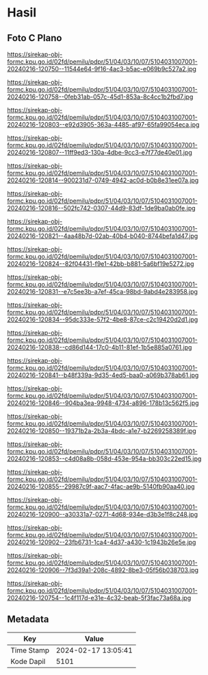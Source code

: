 # Hasil

## Foto C Plano

https://sirekap-obj-formc.kpu.go.id/02fd/pemilu/pdpr/51/04/03/10/07/5104031007001-20240216-120750--11544e64-9f16-4ac3-b5ac-e069b9c527a2.jpg

https://sirekap-obj-formc.kpu.go.id/02fd/pemilu/pdpr/51/04/03/10/07/5104031007001-20240216-120758--0feb31ab-057c-45d1-853a-8c4cc1b2fbd7.jpg

https://sirekap-obj-formc.kpu.go.id/02fd/pemilu/pdpr/51/04/03/10/07/5104031007001-20240216-120803--e92d3905-363a-4485-af97-65fa99054eca.jpg

https://sirekap-obj-formc.kpu.go.id/02fd/pemilu/pdpr/51/04/03/10/07/5104031007001-20240216-120807--11ff9ed3-130a-4dbe-9cc3-e7f77de40e01.jpg

https://sirekap-obj-formc.kpu.go.id/02fd/pemilu/pdpr/51/04/03/10/07/5104031007001-20240216-120814--900231d7-0749-4942-ac0d-b0b8e31ee07a.jpg

https://sirekap-obj-formc.kpu.go.id/02fd/pemilu/pdpr/51/04/03/10/07/5104031007001-20240216-120816--502fc742-0307-44d9-83df-1de9ba0ab0fe.jpg

https://sirekap-obj-formc.kpu.go.id/02fd/pemilu/pdpr/51/04/03/10/07/5104031007001-20240216-120821--4aa48b7d-02ab-40b4-b040-8744befa1d47.jpg

https://sirekap-obj-formc.kpu.go.id/02fd/pemilu/pdpr/51/04/03/10/07/5104031007001-20240216-120824--82f04431-f9e1-42bb-b881-5a6bf19e5272.jpg

https://sirekap-obj-formc.kpu.go.id/02fd/pemilu/pdpr/51/04/03/10/07/5104031007001-20240216-120831--e7c5ee3b-a7ef-45ca-98bd-9abd4e283958.jpg

https://sirekap-obj-formc.kpu.go.id/02fd/pemilu/pdpr/51/04/03/10/07/5104031007001-20240216-120834--95dc333e-57f2-4be8-87ce-c2c19420d2d1.jpg

https://sirekap-obj-formc.kpu.go.id/02fd/pemilu/pdpr/51/04/03/10/07/5104031007001-20240216-120838--cd86d144-17c0-4b11-81ef-1b5e885a0761.jpg

https://sirekap-obj-formc.kpu.go.id/02fd/pemilu/pdpr/51/04/03/10/07/5104031007001-20240216-120841--b48f339a-9d35-4ed5-baa0-a069b378ab61.jpg

https://sirekap-obj-formc.kpu.go.id/02fd/pemilu/pdpr/51/04/03/10/07/5104031007001-20240216-120846--904ba3ea-9948-4734-a896-178b13c562f5.jpg

https://sirekap-obj-formc.kpu.go.id/02fd/pemilu/pdpr/51/04/03/10/07/5104031007001-20240216-120850--19371b2a-2b3a-4bdc-a1e7-b2269258389f.jpg

https://sirekap-obj-formc.kpu.go.id/02fd/pemilu/pdpr/51/04/03/10/07/5104031007001-20240216-120853--c4d08a8b-058d-453e-954a-bb303c22ed15.jpg

https://sirekap-obj-formc.kpu.go.id/02fd/pemilu/pdpr/51/04/03/10/07/5104031007001-20240216-120855--29987c9f-aac7-4fac-ae9b-5140fb90aa40.jpg

https://sirekap-obj-formc.kpu.go.id/02fd/pemilu/pdpr/51/04/03/10/07/5104031007001-20240216-120900--a30331a7-0271-4d68-934e-d3b3e1f8c248.jpg

https://sirekap-obj-formc.kpu.go.id/02fd/pemilu/pdpr/51/04/03/10/07/5104031007001-20240216-120902--23fb6731-1ca4-4d37-a430-1c1943b26e5e.jpg

https://sirekap-obj-formc.kpu.go.id/02fd/pemilu/pdpr/51/04/03/10/07/5104031007001-20240216-120906--7f3d39a1-208c-4892-8be3-05f56b038703.jpg

https://sirekap-obj-formc.kpu.go.id/02fd/pemilu/pdpr/51/04/03/10/07/5104031007001-20240216-120754--1c4f117d-e31e-4c32-beab-5f3fac73a68a.jpg


## Metadata

| Key        | Value               |
| ---------- | ------------------- |
| Time Stamp | 2024-02-17 13:05:41 |
| Kode Dapil | 5101                |



